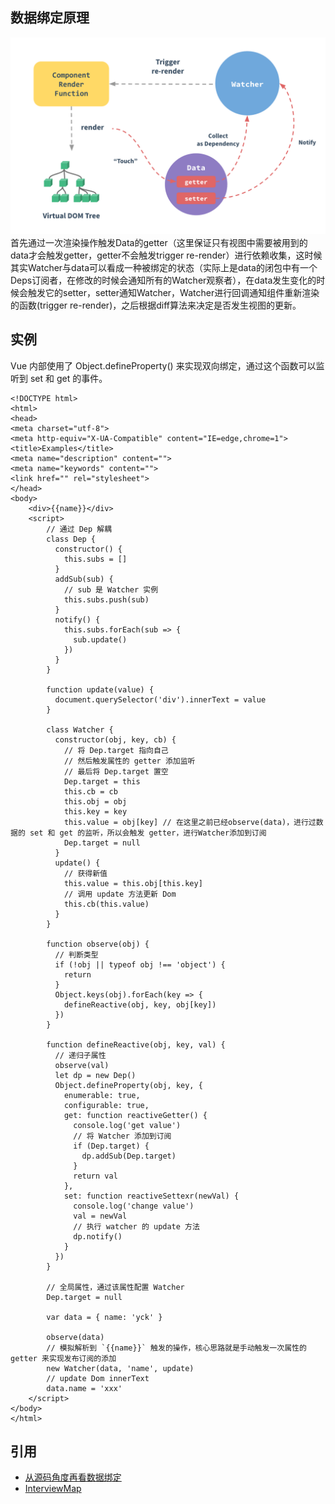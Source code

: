 ## 数据绑定原理
![](https://github.com/wangyuanfen/study-notes/blob/master/image/68747470733a2f2f636e2e7675656a732e6f72672f696d616765732f646174612e706e67.png?raw=true)
首先通过一次渲染操作触发Data的getter（这里保证只有视图中需要被用到的data才会触发getter，getter不会触发trigger re-render）进行依赖收集，这时候其实Watcher与data可以看成一种被绑定的状态（实际上是data的闭包中有一个Deps订阅者，在修改的时候会通知所有的Watcher观察者），在data发生变化的时候会触发它的setter，setter通知Watcher，Watcher进行回调通知组件重新渲染的函数(trigger re-render)，之后根据diff算法来决定是否发生视图的更新。
## 实例
Vue 内部使用了 Object.defineProperty() 来实现双向绑定，通过这个函数可以监听到 set 和 get 的事件。
```
<!DOCTYPE html>
<html>
<head>
<meta charset="utf-8">
<meta http-equiv="X-UA-Compatible" content="IE=edge,chrome=1">
<title>Examples</title>
<meta name="description" content="">
<meta name="keywords" content="">
<link href="" rel="stylesheet">
</head>
<body>
    <div>{{name}}</div>
    <script>
    	// 通过 Dep 解耦
    	class Dep {
    	  constructor() {
    	    this.subs = []
    	  }
    	  addSub(sub) {
    	    // sub 是 Watcher 实例
    	    this.subs.push(sub)
    	  }
    	  notify() {
    	    this.subs.forEach(sub => {
    	      sub.update()
    	    })
    	  }
    	}

    	function update(value) {
    	  document.querySelector('div').innerText = value
    	}

    	class Watcher {
    	  constructor(obj, key, cb) {
    	    // 将 Dep.target 指向自己
    	    // 然后触发属性的 getter 添加监听
    	    // 最后将 Dep.target 置空
    	    Dep.target = this
    	    this.cb = cb
    	    this.obj = obj
    	    this.key = key
    	    this.value = obj[key] // 在这里之前已经observe(data)，进行过数据的 set 和 get 的监听，所以会触发 getter，进行Watcher添加到订阅
    	    Dep.target = null
    	  }
    	  update() {
    	    // 获得新值
    	    this.value = this.obj[this.key]
    	    // 调用 update 方法更新 Dom
    	    this.cb(this.value)
    	  }
    	}

    	function observe(obj) {
    	  // 判断类型
    	  if (!obj || typeof obj !== 'object') {
    	    return
    	  }
    	  Object.keys(obj).forEach(key => {
    	    defineReactive(obj, key, obj[key])
    	  })
    	}

    	function defineReactive(obj, key, val) {
    	  // 递归子属性
    	  observe(val)
    	  let dp = new Dep()
    	  Object.defineProperty(obj, key, {
    	    enumerable: true,
    	    configurable: true,
    	    get: function reactiveGetter() {
    	      console.log('get value')
    	      // 将 Watcher 添加到订阅
    	      if (Dep.target) {
    	        dp.addSub(Dep.target)
    	      }
    	      return val
    	    },
    	    set: function reactiveSettexr(newVal) {
    	      console.log('change value')
    	      val = newVal
    	      // 执行 watcher 的 update 方法
    	      dp.notify()
    	    }
    	  })
    	}

    	// 全局属性，通过该属性配置 Watcher
    	Dep.target = null

    	var data = { name: 'yck' }

    	observe(data)
    	// 模拟解析到 `{{name}}` 触发的操作，核心思路就是手动触发一次属性的 getter 来实现发布订阅的添加
    	new Watcher(data, 'name', update)
    	// update Dom innerText
    	data.name = 'xxx'
    </script>
</body>
</html>
```
## 引用
* [从源码角度再看数据绑定](https://github.com/answershuto/learnVue/blob/master/docs/%E4%BB%8E%E6%BA%90%E7%A0%81%E8%A7%92%E5%BA%A6%E5%86%8D%E7%9C%8B%E6%95%B0%E6%8D%AE%E7%BB%91%E5%AE%9A.MarkDown)
* [InterviewMap](https://yuchengkai.cn/docs/frontend/framework.html#mvvm)
